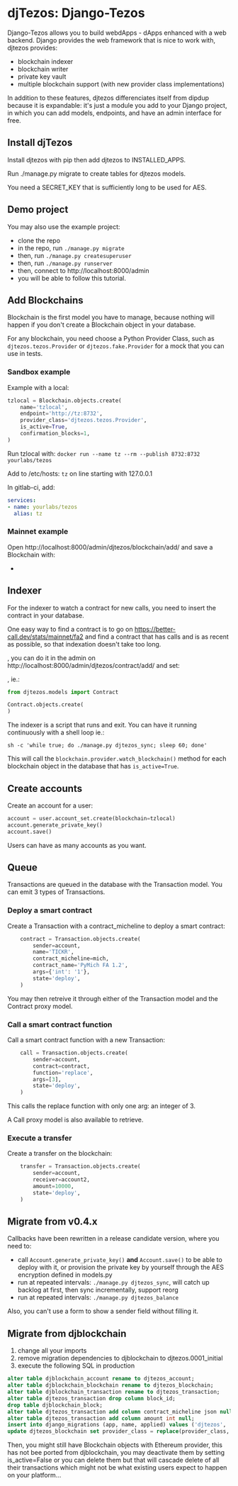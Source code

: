 # djTezos: Django-Tezos

Django-Tezos allows you to build webdApps - dApps enhanced with a web backend.
Django provides the web framework that is nice to work with, djtezos provides:

- blockchain indexer
- blockchain writer
- private key vault
- multiple blockchain support (with new provider class implementations)

In addition to these features, djtezos differenciates itself from dipdup
because it is expandable: it's just a module you add to your Django project, in
which you can add models, endpoints, and have an admin interface for free.

## Install djTezos

Install djtezos with pip then add djtezos to INSTALLED_APPS.

Run ./manage.py migrate to create tables for djtezos models.

You need a SECRET_KEY that is sufficiently long to be used for AES.

## Demo project

You may also use the example project:

- clone the repo
- in the repo, run `./manage.py migrate`
- then, run `./manage.py createsuperuser`
- then, run `./manage.py runserver`
- then, connect to http://localhost:8000/admin
- you will be able to follow this tutorial.

## Add Blockchains

Blockchain is the first model you have to manage, because nothing will happen
if you don't create a Blockchain object in your database.

For any blockchain, you need choose a Python Provider Class, such as
``djtezos.tezos.Provider`` or ``djtezos.fake.Provider`` for a mock that you can
use in tests.

### Sandbox example

Example with a local:

```py
tzlocal = Blockchain.objects.create(
    name='tzlocal',
    endpoint='http://tz:8732',
    provider_class='djtezos.tezos.Provider',
    is_active=True,
    confirmation_blocks=1,
)
```

Run tzlocal with: `docker run --name tz --rm --publish 8732:8732 yourlabs/tezos`

Add to /etc/hosts: `tz` on line starting with 127.0.0.1

In gitlab-ci, add:

```yaml
services:
- name: yourlabs/tezos
  alias: tz
```

### Mainnet example

Open http://localhost:8000/admin/djtezos/blockchain/add/ and save a Blockchain
with:

-

## Indexer

For the indexer to watch a contract for new calls, you need to insert the
contract in your database.

One easy way to find a contract is to go on
https://better-call.dev/stats/mainnet/fa2 and find a contract that has calls
and is as recent as possible, so that indexation doesn't take too long.

, you can do it in the admin on
http://localhost:8000/admin/djtezos/contract/add/ and set:

, ie.:

```py
from djtezos.models import Contract

Contract.objects.create(
)
```

The indexer is a script that runs and exit. You can have it running
continuously with a shell loop ie.:

```
sh -c 'while true; do ./manage.py djtezos_sync; sleep 60; done'
```

This will call the `blockchain.provider.watch_blockchain()` method for each
blockchain object in the database that has `is_active=True`.

## Create accounts

Create an account for a user:

```py
account = user.account_set.create(blockchain=tzlocal)
account.generate_private_key()
account.save()
```

Users can have as many accounts as you want.

## Queue

Transactions are queued in the database with the Transaction model. You can
emit 3 types of Transactions.

### Deploy a smart contract

Create a Transaction with a contract_micheline to deploy a smart contract:

```python
    contract = Transaction.objects.create(
        sender=account,
        name='TICKR',
        contract_micheline=mich,
        contract_name='PyMich FA 1.2',
        args={'int': '1'},
        state='deploy',
    )
```

You may then retreive it through either of the Transaction model and the
Contract proxy model.

### Call a smart contract function

Call a smart contract function with a new Transaction:

```py
    call = Transaction.objects.create(
        sender=account,
        contract=contract,
        function='replace',
        args=[3],
        state='deploy',
    )
```

This calls the replace function with only one arg: an integer of 3.

A Call proxy model is also available to retrieve.

### Execute a transfer

Create a transfer on the blockchain:

```py
    transfer = Transaction.objects.create(
        sender=account,
        receiver=account2,
        amount=10000,
        state='deploy',
    )
```

## Migrate from v0.4.x

Callbacks have been rewritten in a release candidate version, where you need to:

- call `Account.generate_private_key()` **and** `Account.save()` to
  be able to deploy with it, or provision the private key by yourself
  through the AES encryption defined in models.py
- run at repeated intervals: `./manage.py djtezos_sync`, will catch up backlog
  at first, then sync incrementally, support reorg
- run at repeated intervals: `./manage.py djtezos_balance`

Also, you can't use a form to show a sender field without filling it.

## Migrate from djblockchain

1. change all your imports
2. remove migration dependencies to djblockchain to djtezos.0001_initial
3. execute the following SQL in production

```sql
alter table djblockchain_account rename to djtezos_account;
alter table djblockchain_blockchain rename to djtezos_blockchain;
alter table djblockchain_transaction rename to djtezos_transaction;
alter table djtezos_transaction drop column block_id;
drop table djblockchain_block;
alter table djtezos_transaction add column contract_micheline json null;
alter table djtezos_transaction add column amount int null;
insert into django_migrations (app, name, applied) values ('djtezos', '0001_initial', now());
update djtezos_blockchain set provider_class = replace(provider_class, 'djblockchain', 'djtezos');
```

Then, you might still have Blockchain objects with Ethereum provider, this has
not bee ported from djblockchain, you may deactivate them by setting
is_active=False or you can delete them but that will cascade delete of all
their transactions which might not be what existing users expect to happen on
your platform...
